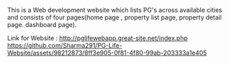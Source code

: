 This is a Web development website which lists PG's across available cities 
and consists of four pages(home page , property list page, property detail page. dashboard page).

Link for Website : http://pglifewebapp.great-site.net/index.php
https://github.com/Sharma291/PG-Life-Website/assets/98212873/8ff3e905-0f81-4f80-99ab-203333a1e405

